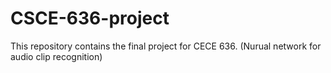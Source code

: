 # CSCE-636-project
This repository contains the final project for CECE 636. (Nurual network for audio clip recognition)
